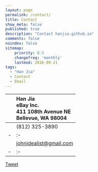 ```yaml
---
layout: page
permalink: /contact/
title: Contact
show_meta: false
published: true
description: "Contact hanjia.github.io"
comments: false
noindex: false
sitemap:
    priority: 0.5
    changefreq: 'monthly'
    lastmod: 2016-09-21
tags:
  - "Han Jia"
  - Contact
  - Email
---
```


| <i class="fa fa-envelope"></i> | Han Jia<br>eBay Inc.<br>411 108th Avenue NE<br>Bellevue, WA 98004 |
| - | :- |
| <i class="fa fa-phone"></i>  | (812) 325-3890 |
| - | :- |
| <i class="fa fa-paper-plane">  | johnidealist@gmail.com |
| - | :- |

<a href="https://twitter.com/share" class="twitter-share-button" data-via="{{ site.owner.twitter }}" data-size="small" data-dnt="true">Tweet</a> <a href="javascript:window.print()" class="social-icons" title="Printer friendly format"><i class="fa fa-print"></i></a>

<script>!function(d,s,id){var js,fjs=d.getElementsByTagName(s)[0],p=/^http:/.test(d.location)?'http':'https';if(!d.getElementById(id)){js=d.createElement(s);js.id=id;js.src=p+'://platform.twitter.com/widgets.js';fjs.parentNode.insertBefore(js,fjs);}}(document, 'script', 'twitter-wjs');</script>

